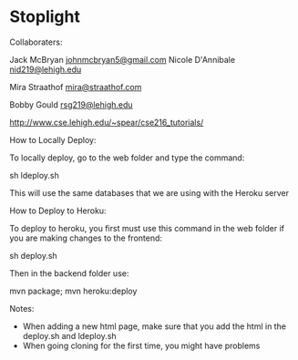 # Stoplight
Collaboraters:

Jack McBryan johnmcbryan5@gmail.com
Nicole D'Annibale nid219@lehigh.edu

Mira Straathof mira@straathof.com

Bobby Gould rsg219@lehigh.edu

http://www.cse.lehigh.edu/~spear/cse216_tutorials/

How to Locally Deploy:

To locally deploy, go to the web folder and type the command:

sh ldeploy.sh

This will use the same databases that we are using with the Heroku server


How to Deploy to Heroku:

To deploy to heroku, you first must use this command in the web folder if 
you are making changes to the frontend:

sh deploy.sh

Then in the backend folder use:

mvn package; mvn heroku:deploy

Notes:

- When adding a new html page, make sure that you add the html in the deploy.sh and ldeploy.sh
- When going cloning for the first time, you might have problems